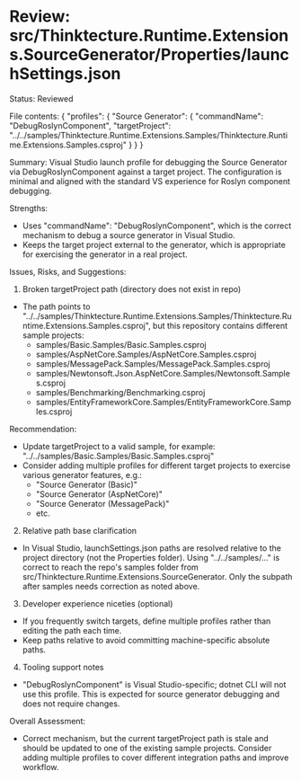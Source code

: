 # Review: src/Thinktecture.Runtime.Extensions.SourceGenerator/Properties/launchSettings.json

Status: Reviewed

File contents:
{
  "profiles": {
    "Source Generator": {
      "commandName": "DebugRoslynComponent",
      "targetProject": "../../samples/Thinktecture.Runtime.Extensions.Samples/Thinktecture.Runtime.Extensions.Samples.csproj"
    }
  }
}

Summary:
Visual Studio launch profile for debugging the Source Generator via DebugRoslynComponent against a target project. The configuration is minimal and aligned with the standard VS experience for Roslyn component debugging.

Strengths:
- Uses "commandName": "DebugRoslynComponent", which is the correct mechanism to debug a source generator in Visual Studio.
- Keeps the target project external to the generator, which is appropriate for exercising the generator in a real project.

Issues, Risks, and Suggestions:

1) Broken targetProject path (directory does not exist in repo)
- The path points to "../../samples/Thinktecture.Runtime.Extensions.Samples/Thinktecture.Runtime.Extensions.Samples.csproj", but this repository contains different sample projects:
  - samples/Basic.Samples/Basic.Samples.csproj
  - samples/AspNetCore.Samples/AspNetCore.Samples.csproj
  - samples/MessagePack.Samples/MessagePack.Samples.csproj
  - samples/Newtonsoft.Json.AspNetCore.Samples/Newtonsoft.Samples.csproj
  - samples/Benchmarking/Benchmarking.csproj
  - samples/EntityFrameworkCore.Samples/EntityFrameworkCore.Samples.csproj

Recommendation:
- Update targetProject to a valid sample, for example:
  "../../samples/Basic.Samples/Basic.Samples.csproj"
- Consider adding multiple profiles for different target projects to exercise various generator features, e.g.:
  - "Source Generator (Basic)"
  - "Source Generator (AspNetCore)"
  - "Source Generator (MessagePack)"
  - etc.

2) Relative path base clarification
- In Visual Studio, launchSettings.json paths are resolved relative to the project directory (not the Properties folder). Using "../../samples/..." is correct to reach the repo's samples folder from src/Thinktecture.Runtime.Extensions.SourceGenerator. Only the subpath after samples needs correction as noted above.

3) Developer experience niceties (optional)
- If you frequently switch targets, define multiple profiles rather than editing the path each time.
- Keep paths relative to avoid committing machine-specific absolute paths.

4) Tooling support notes
- "DebugRoslynComponent" is Visual Studio-specific; dotnet CLI will not use this profile. This is expected for source generator debugging and does not require changes.

Overall Assessment:
- Correct mechanism, but the current targetProject path is stale and should be updated to one of the existing sample projects. Consider adding multiple profiles to cover different integration paths and improve workflow.

